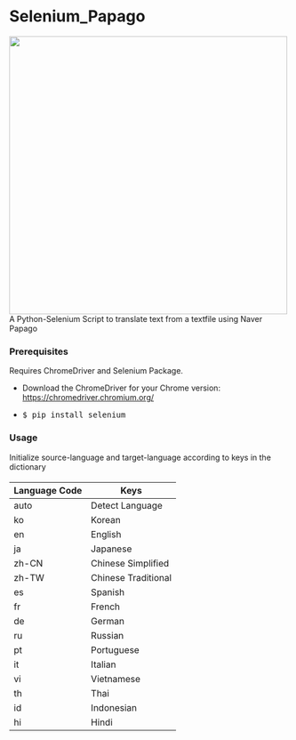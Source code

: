 # Selenium_Papago
<img width="500" src="https://raw.githubusercontent.com/scottgigante/NaverTTS/master/papago.svg?sanitize=true" style="max-width:100%;">
A Python-Selenium Script to translate text from a textfile using Naver Papago


### Prerequisites
Requires ChromeDriver and Selenium Package.<br>
- Download the ChromeDriver for your Chrome version: https://chromedriver.chromium.org/<br>
- <pre>$ pip install selenium</pre>


### Usage
Initialize source-language and target-language according to keys in the dictionary

#### 
|Language Code|	Keys|
|----|----|
|auto| Detect Language|
|ko|	Korean|
|en|	English|
|ja|	Japanese|
|zh-CN|	Chinese Simplified|
|zh-TW|	Chinese Traditional|
|es|	Spanish|
|fr|	French|
|de|	German|
|ru|	Russian|
|pt|	Portuguese|	
|it|	Italian|
|vi|	Vietnamese|
|th|	Thai|
|id|	Indonesian|	
|hi|	Hindi|
